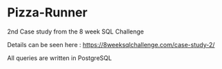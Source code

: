 # Pizza-Runner
2nd Case study from the 8 week SQL Challenge

Details can be seen here : 
https://8weeksqlchallenge.com/case-study-2/

All queries are written in PostgreSQL
